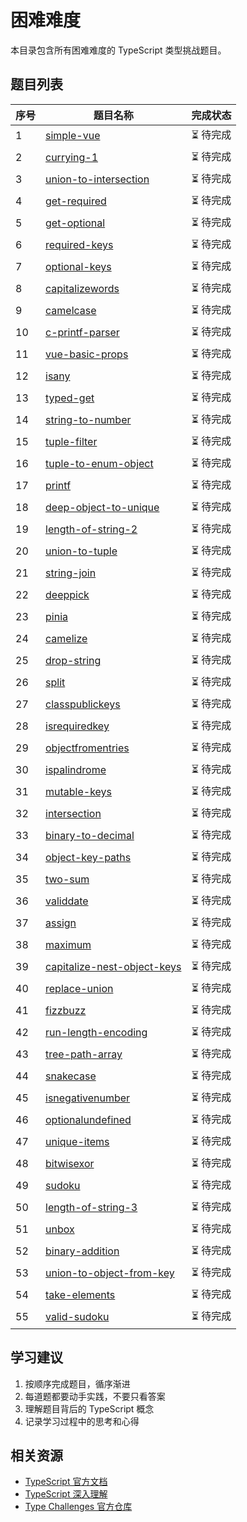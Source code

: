 # 困难难度

本目录包含所有困难难度的 TypeScript 类型挑战题目。

## 题目列表

| 序号 | 题目名称 | 完成状态 |
|------|----------|----------|
| 1 | [simple-vue](./00006-simple-vue.md) | ⏳ 待完成 |
| 2 | [currying-1](./00017-currying-1.md) | ⏳ 待完成 |
| 3 | [union-to-intersection](./00055-union-to-intersection.md) | ⏳ 待完成 |
| 4 | [get-required](./00057-get-required.md) | ⏳ 待完成 |
| 5 | [get-optional](./00059-get-optional.md) | ⏳ 待完成 |
| 6 | [required-keys](./00089-required-keys.md) | ⏳ 待完成 |
| 7 | [optional-keys](./00090-optional-keys.md) | ⏳ 待完成 |
| 8 | [capitalizewords](./00112-capitalizewords.md) | ⏳ 待完成 |
| 9 | [camelcase](./00114-camelcase.md) | ⏳ 待完成 |
| 10 | [c-printf-parser](./00147-c-printf-parser.md) | ⏳ 待完成 |
| 11 | [vue-basic-props](./00213-vue-basic-props.md) | ⏳ 待完成 |
| 12 | [isany](./00223-isany.md) | ⏳ 待完成 |
| 13 | [typed-get](./00270-typed-get.md) | ⏳ 待完成 |
| 14 | [string-to-number](./00300-string-to-number.md) | ⏳ 待完成 |
| 15 | [tuple-filter](./00399-tuple-filter.md) | ⏳ 待完成 |
| 16 | [tuple-to-enum-object](./00472-tuple-to-enum-object.md) | ⏳ 待完成 |
| 17 | [printf](./00545-printf.md) | ⏳ 待完成 |
| 18 | [deep-object-to-unique](./00553-deep-object-to-unique.md) | ⏳ 待完成 |
| 19 | [length-of-string-2](./00651-length-of-string-2.md) | ⏳ 待完成 |
| 20 | [union-to-tuple](./00730-union-to-tuple.md) | ⏳ 待完成 |
| 21 | [string-join](./00847-string-join.md) | ⏳ 待完成 |
| 22 | [deeppick](./00956-deeppick.md) | ⏳ 待完成 |
| 23 | [pinia](./01290-pinia.md) | ⏳ 待完成 |
| 24 | [camelize](./01383-camelize.md) | ⏳ 待完成 |
| 25 | [drop-string](./02059-drop-string.md) | ⏳ 待完成 |
| 26 | [split](./02822-split.md) | ⏳ 待完成 |
| 27 | [classpublickeys](./02828-classpublickeys.md) | ⏳ 待完成 |
| 28 | [isrequiredkey](./02857-isrequiredkey.md) | ⏳ 待完成 |
| 29 | [objectfromentries](./02949-objectfromentries.md) | ⏳ 待完成 |
| 30 | [ispalindrome](./04037-ispalindrome.md) | ⏳ 待完成 |
| 31 | [mutable-keys](./05181-mutable-keys.md) | ⏳ 待完成 |
| 32 | [intersection](./05423-intersection.md) | ⏳ 待完成 |
| 33 | [binary-to-decimal](./06141-binary-to-decimal.md) | ⏳ 待完成 |
| 34 | [object-key-paths](./07258-object-key-paths.md) | ⏳ 待完成 |
| 35 | [two-sum](./08804-two-sum.md) | ⏳ 待完成 |
| 36 | [validdate](./09155-validdate.md) | ⏳ 待完成 |
| 37 | [assign](./09160-assign.md) | ⏳ 待完成 |
| 38 | [maximum](./09384-maximum.md) | ⏳ 待完成 |
| 39 | [capitalize-nest-object-keys](./09775-capitalize-nest-object-keys.md) | ⏳ 待完成 |
| 40 | [replace-union](./13580-replace-union.md) | ⏳ 待完成 |
| 41 | [fizzbuzz](./14080-fizzbuzz.md) | ⏳ 待完成 |
| 42 | [run-length-encoding](./14188-run-length-encoding.md) | ⏳ 待完成 |
| 43 | [tree-path-array](./15260-tree-path-array.md) | ⏳ 待完成 |
| 44 | [snakecase](./19458-snakecase.md) | ⏳ 待完成 |
| 45 | [isnegativenumber](./25747-isnegativenumber.md) | ⏳ 待完成 |
| 46 | [optionalundefined](./28143-optionalundefined.md) | ⏳ 待完成 |
| 47 | [unique-items](./30178-unique-items.md) | ⏳ 待完成 |
| 48 | [bitwisexor](./30575-bitwisexor.md) | ⏳ 待完成 |
| 49 | [sudoku](./31797-sudoku.md) | ⏳ 待完成 |
| 50 | [length-of-string-3](./31824-length-of-string-3.md) | ⏳ 待完成 |
| 51 | [unbox](./32427-unbox.md) | ⏳ 待完成 |
| 52 | [binary-addition](./32532-binary-addition.md) | ⏳ 待完成 |
| 53 | [union-to-object-from-key](./33763-union-to-object-from-key.md) | ⏳ 待完成 |
| 54 | [take-elements](./34286-take-elements.md) | ⏳ 待完成 |
| 55 | [valid-sudoku](./35314-valid-sudoku.md) | ⏳ 待完成 |

## 学习建议

1. 按顺序完成题目，循序渐进
2. 每道题都要动手实践，不要只看答案
3. 理解题目背后的 TypeScript 概念
4. 记录学习过程中的思考和心得

## 相关资源

- [TypeScript 官方文档](https://www.typescriptlang.org/docs/)
- [TypeScript 深入理解](https://jkchao.github.io/typescript-book-chinese/)
- [Type Challenges 官方仓库](https://github.com/type-challenges/type-challenges)
